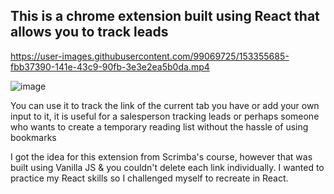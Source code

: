 ## This is a chrome extension built using React that allows you to track leads

https://user-images.githubusercontent.com/99069725/153355685-fbb37390-141e-43c9-90fb-3e3e2ea5b0da.mp4



![image](https://user-images.githubusercontent.com/63504363/153208879-1958e3f6-ed89-426e-88ab-951f1f18b76c.png)

You can use it to track the link of the current tab you have or add your own input to it, it is useful for a salesperson tracking leads or perhaps someone who wants to create a temporary reading list without the hassle of using bookmarks

I got the idea for this extension from Scrimba's course, however that was built using Vanilla JS & you couldn't delete each link individually. I wanted to practice my React skills so I challenged myself to recreate in React.
